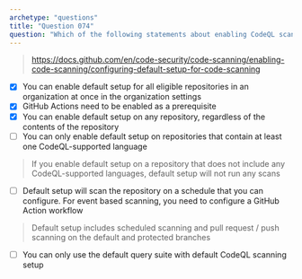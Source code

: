 ```yaml
---
archetype: "questions"
title: "Question 074"
question: "Which of the following statements about enabling CodeQL scanning default setup are true? (Choose three.)"
---
```



> https://docs.github.com/en/code-security/code-scanning/enabling-code-scanning/configuring-default-setup-for-code-scanning
- [x] You can enable default setup for all eligible repositories in an organization at once in the organization settings
- [x] GitHub Actions need to be enabled as a prerequisite
- [x] You can enable default setup on any repository, regardless of the contents of the repository
- [ ] You can only enable default setup on repositories that contain at least one CodeQL-supported language
> If you enable default setup on a repository that does not include any CodeQL-supported languages, default setup will not run any scans
- [ ] Default setup will scan the repository on a schedule that you can configure. For event based scanning, you need to configure a GitHub Action workflow
> Default setup includes scheduled scanning and pull request / push scanning on the default and protected branches
- [ ] You can only use the default query suite with default CodeQL scanning setup
